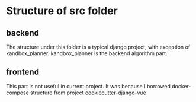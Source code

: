 # Structure of src folder

## backend
The structure under this folder is a typical django project, with exception of kandbox_planner. kandbox_planner is the backend algorithm part.

## frontend
This part is not useful in current project. It was because I borrowed docker-compose structure from project  [cookiecutter-django-vue](https://github.com/vchaptsev/cookiecutter-django-vue)
